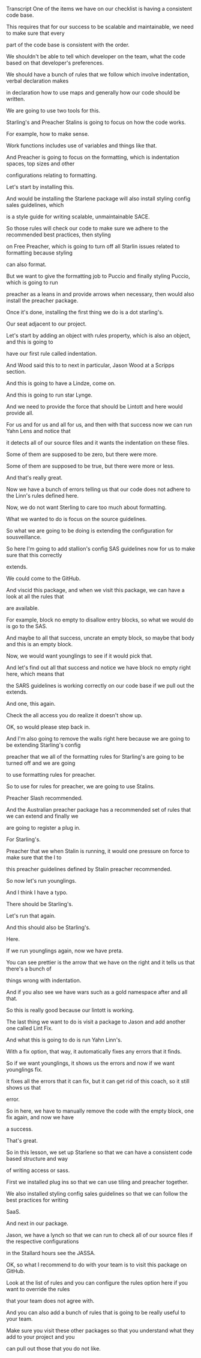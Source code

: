 Transcript
One of the items we have on our checklist is having a consistent code base.

This requires that for our success to be scalable and maintainable, we need to make sure that every

part of the code base is consistent with the order.

We shouldn't be able to tell which developer on the team, what the code based on that developer's preferences.

We should have a bunch of rules that we follow which involve indentation, verbal declaration makes

in declaration how to use maps and generally how our code should be written.

We are going to use two tools for this.

Starling's and Preacher Stalins is going to focus on how the code works.

For example, how to make sense.

Work functions includes use of variables and things like that.

And Preacher is going to focus on the formatting, which is indentation spaces, top sizes and other

configurations relating to formatting.

Let's start by installing this.

And would be installing the Starlene package will also install styling config sales guidelines, which

is a style guide for writing scalable, unmaintainable SACE.

So those rules will check our code to make sure we adhere to the recommended best practices, then styling

on Free Preacher, which is going to turn off all Starlin issues related to formatting because styling

can also format.

But we want to give the formatting job to Puccio and finally styling Puccio, which is going to run

preacher as a leans in and provide arrows when necessary, then would also install the preacher package.

Once it's done, installing the first thing we do is a dot starling's.

Our seat adjacent to our project.

Let's start by adding an object with rules property, which is also an object, and this is going to

have our first rule called indentation.

And Wood said this to to next in particular, Jason Wood at a Scripps section.

And this is going to have a Lindze, come on.

And this is going to run star Lynge.

And we need to provide the force that should be Lintott and here would provide all.

For us and for us and all for us, and then with that success now we can run Yahn Lens and notice that

it detects all of our source files and it wants the indentation on these files.

Some of them are supposed to be zero, but there were more.

Some of them are supposed to be true, but there were more or less.

And that's really great.

Now we have a bunch of errors telling us that our code does not adhere to the Linn's rules defined here.

Now, we do not want Sterling to care too much about formatting.

What we wanted to do is focus on the source guidelines.

So what we are going to be doing is extending the configuration for sousveillance.

So here I'm going to add stallion's config SAS guidelines now for us to make sure that this correctly

extends.

We could come to the GitHub.

And viscid this package, and when we visit this package, we can have a look at all the rules that

are available.

For example, block no empty to disallow entry blocks, so what we would do is go to the SAS.

And maybe to all that success, uncrate an empty block, so maybe that body and this is an empty block.

Now, we would want younglings to see if it would pick that.

And let's find out all that success and notice we have block no empty right here, which means that

the SARS guidelines is working correctly on our code base if we pull out the extends.

And one, this again.

Check the all access you do realize it doesn't show up.

OK, so would please step back in.

And I'm also going to remove the walls right here because we are going to be extending Starling's config

preacher that we all of the formatting rules for Starling's are going to be turned off and we are going

to use formatting rules for preacher.

So to use for rules for preacher, we are going to use Stalins.

Preacher Slash recommended.

And the Australian preacher package has a recommended set of rules that we can extend and finally we

are going to register a plug in.

For Starling's.

Preacher that we when Stalin is running, it would one pressure on force to make sure that the I to

this preacher guidelines defined by Stalin preacher recommended.

So now let's run younglings.

And I think I have a typo.

There should be Starling's.

Let's run that again.

And this should also be Starling's.

Here.

If we run younglings again, now we have preta.

You can see prettier is the arrow that we have on the right and it tells us that there's a bunch of

things wrong with indentation.

And if you also see we have wars such as a gold namespace after and all that.

So this is really good because our lintott is working.

The last thing we want to do is visit a package to Jason and add another one called Lint Fix.

And what this is going to do is run Yahn Linn's.

With a fix option, that way, it automatically fixes any errors that it finds.

So if we want younglings, it shows us the errors and now if we want younglings fix.

It fixes all the errors that it can fix, but it can get rid of this coach, so it still shows us that

error.

So in here, we have to manually remove the code with the empty block, one fix again, and now we have

a success.

That's great.

So in this lesson, we set up Starlene so that we can have a consistent code based structure and way

of writing access or sass.

First we installed plug ins so that we can use tiling and preacher together.

We also installed styling config sales guidelines so that we can follow the best practices for writing

SaaS.

And next in our package.

Jason, we have a lynch so that we can run to check all of our source files if the respective configurations

in the Stallard hours see the JASSA.

OK, so what I recommend to do with your team is to visit this package on GitHub.

Look at the list of rules and you can configure the rules option here if you want to override the rules

that your team does not agree with.

And you can also add a bunch of rules that is going to be really useful to your team.

Make sure you visit these other packages so that you understand what they add to your project and you

can pull out those that you do not like.
